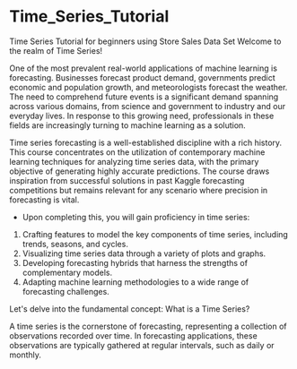 # Time_Series_Tutorial
Time Series Tutorial for beginners using Store Sales Data Set
Welcome to the realm of Time Series!

One of the most prevalent real-world applications of machine learning is forecasting. Businesses forecast product demand, governments predict economic and population growth, and meteorologists forecast the weather. The need to comprehend future events is a significant demand spanning across various domains, from science and government to industry and our everyday lives. In response to this growing need, professionals in these fields are increasingly turning to machine learning as a solution.

Time series forecasting is a well-established discipline with a rich history. This course concentrates on the utilization of contemporary machine learning techniques for analyzing time series data, with the primary objective of generating highly accurate predictions. The course draws inspiration from successful solutions in past Kaggle forecasting competitions but remains relevant for any scenario where precision in forecasting is vital.

* Upon completing this, you will gain proficiency in time series:

1. Crafting features to model the key components of time series, including trends, seasons, and cycles.
2. Visualizing time series data through a variety of plots and graphs.
3. Developing forecasting hybrids that harness the strengths of complementary models.
4. Adapting machine learning methodologies to a wide range of forecasting challenges.

Let's delve into the fundamental concept: What is a Time Series?

A time series is the cornerstone of forecasting, representing a collection of observations recorded over time. In forecasting applications, these observations are typically gathered at regular intervals, such as daily or monthly.
